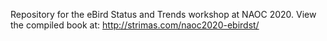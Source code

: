 Repository for the eBird Status and Trends workshop at NAOC 2020. View the compiled book at: http://strimas.com/naoc2020-ebirdst/